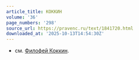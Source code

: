 ```yaml
---
article_title: КОККИН
volume: '36'
page_numbers: '298'
source_url: https://pravenc.ru/text/1841720.html
downloaded_at: '2025-10-13T14:54:30Z'
---
```


- см. [Филофей Коккин](<https://pravenc.ru/text/Филофей Коккин.html>).
